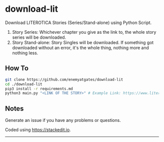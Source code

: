 # download-lit
Download LITEROTICA Stories (Series/Stand-alone) using Python Script.
1. Story Series: Whichever chapter you give as the link to, the whole story series will be downloaded.
2. Story Stand-alone: Story Singles will be downloaded.
If something got downloaded without an error, it's the whole thing, nothing more and nothing less.
## How To
```sh
git clone https://github.com/enemyatgates/download-lit
cd ./download-lit
pip3 install -r requirements.md
python3 main.py "<LINK OF THE STORY>" # Example Link: https://www.literotica.com/s/a-challenge-part-01
```
## Notes
Generate an issue if you have any problems or questions.

Coded using https://stackedit.io.
* * *
